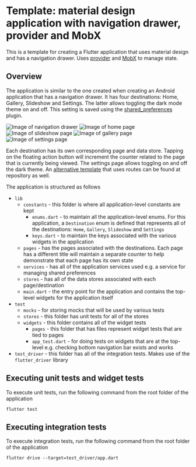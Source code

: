 # Template: material design application with navigation drawer, provider and MobX

This is a template for creating a Flutter application that uses material design and has a navigation drawer. Uses [provider](https://github.com/rrousselGit/provider) and [MobX](https://github.com/mobxjs/mobx.dart) to manage state.

## Overview

The application is similar to the one created when creating an Android application that has a navigation drawer. It has four destinations: Home, Gallery, Slideshow and Settings. The latter allows toggling the dark mode theme on and off. This setting is saved using the [shared_preferences](https://github.com/flutter/plugins/tree/master/packages/shared_preferences) plugin.

![Image of navigation drawer](https://crossingthestreams.io/content/images/2019/06/image-4.png) ![Image of home page](https://crossingthestreams.io/content/images/2019/06/home-5.png) ![Image of slideshow page](https://crossingthestreams.io/content/images/2019/06/slideshow-2.png) ![Image of gallery page](https://crossingthestreams.io/content/images/2019/06/gallery-1.png) ![Image of settings page](https://crossingthestreams.io/content/images/2019/06/settings-2.png)

Each destination has its own corresponding page and data store. Tapping on the floating action button will increment the counter related to the page that is currently being viewed. The settings page allows toggling on and off the dark theme. An [alternative template](https://github.com/MaikuB/flutter_app_templates/tree/master/material_navigationdrawerroutes_provider_mobx) that uses routes can be found at repository as well.

The application is structured as follows

- `lib`
  - `constants` - this folder is where all application-level constants are kept
    - `enums.dart` - to maintain all the application-level enums. For this application, a `Destination` enum is defined that represents all of the destinations: `Home`, `Gallery`, `Slideshow` and `Settings`
    - `keys.dart` - to maintain the keys associated with the various widgets in the application
  - `pages` - has the pages associated with the destinations. Each page has a different title will maintain a separate counter to help demonstrate that each page has its own state
  - `services` - has all of the application services used e.g. a service for managing shared preferences
  - `stores` - has all of the data stores associated with each page/destination
  - `main.dart` - the entry point for the application and contains the top-level widgets for the application itself
- `test`
  - `mocks` - for storing mocks that will be used by various tests
  - `stores` - this folder has unit tests for all of the stores
  - `widgets` - this folder contains all of the widget tests
    - `pages` - this folder that has files represent widget tests that are tied to pages
    - `app_test.dart` - for doing tests on widgets that are at the top-level e.g. checking bottom navigation bar exists and works
- `test_driver` - this folder has all of the integration tests. Makes use of the `flutter_driver` library

## Executing unit tests and widget tests

To execute unit tests, run the following command from the root folder of the application

```
flutter test
```

## Executing integration tests

To execute integration tests, run the following command from the root folder of the application

```
flutter drive --target=test_driver/app.dart
```
